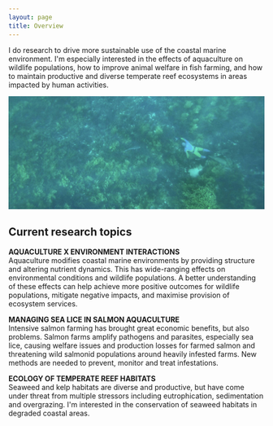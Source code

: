 ```yaml
---
layout: page
title: Overview
---
```


I do research to drive more sustainable use of the coastal marine environment. I'm especially interested in the effects of aquaculture on wildlife populations, how to improve animal welfare in fish farming, and how to maintain productive and diverse temperate reef ecosystems in areas impacted by human activities.  
  
![photographing dusky morwong](images/duskystalking.jpg "photo credit: Ian Johnston")  
  
## Current research topics
    
**AQUACULTURE X ENVIRONMENT INTERACTIONS**  
Aquaculture modifies coastal marine environments by providing structure and altering nutrient dynamics. This has wide-ranging effects on environmental conditions and wildlife populations. A better understanding of these effects can help achieve more positive outcomes for wildlife populations, mitigate negative impacts, and maximise provision of ecosystem services.  
  
**MANAGING SEA LICE IN SALMON AQUACULTURE**  
Intensive salmon farming has brought great economic benefits, but also problems. Salmon farms amplify pathogens and parasites, especially sea lice, causing welfare issues and production losses for farmed salmon and threatening wild salmonid populations around heavily infested farms. New methods are needed to prevent, monitor and treat infestations.  
  
**ECOLOGY OF TEMPERATE REEF HABITATS**  
Seaweed and kelp habitats are diverse and productive, but have come under threat from multiple stressors including eutrophication, sedimentation and overgrazing. I'm interested in the conservation of seaweed habitats in degraded coastal areas.  
